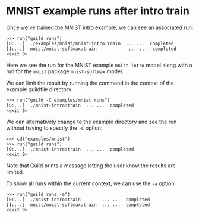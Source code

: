 # MNIST example runs after intro train

Once we've trained the MNIST intro example, we can see an associated
run:

    >>> run("guild runs")
    [0:...]  ./examples/mnist/mnist-intro:train  ... ...  completed
    [1:...]  mnist/mnist-softmax:train            ... ...  completed
    <exit 0>

Here we see the run for the MNIST example `mnist-intro` model along
with a run for the `mnist` package `mnist-softmax` model.

We can limit the result by running the command in the context of the
example guildfile directory:

    >>> run("guild -C examples/mnist runs")
    [0:...]  ./mnist-intro:train  ... ...  completed
    <exit 0>

We can alternatively change to the example directory and see the run
without having to specify the `-C` option:

    >>> cd("examples/mnist")
    >>> run("guild runs")
    [0:...]  ./mnist-intro:train  ... ...  completed
    <exit 0>

Note that Guild prints a message letting the user know the results are
limited.

To show all runs within the current context, we can use the `-a`
option:

    >>> run("guild runs -a")
    [0:...]  ./mnist-intro:train        ... ...  completed
    [1:...]  mnist/mnist-softmax:train  ... ...  completed
    <exit 0>
